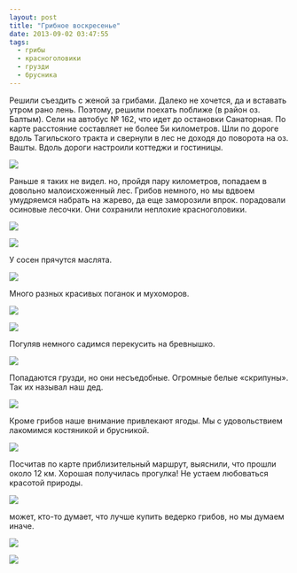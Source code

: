 ```yaml
---
layout: post
title: "Грибное воскресенье"
date: 2013-09-02 03:47:55
tags:
  - грибы
  - красноголовики
  - грузди
  - брусника
---
```

Решили съездить с женой за грибами. Далеко не хочется, да и вставать
утром рано лень. Поэтому, решили поехать поближе (в район оз. Балтым).
Сели на автобус № 162, что идет до остановки Санаторная. По карте
расстояние составляет не более 5и километров. Шли по дороге вдоль
Тагильского тракта и свернули в лес не доходя до поворота на оз. Вашты.
Вдоль дороги настроили коттеджи и гостиницы.

![](http://fishingguru.ru/uploads/images/00/00/01/2013/09/01/c9afe9.jpg)

Раньше я таких не видел. но, пройдя пару километров, попадаем в довольно
малоисхоженный лес. Грибов немного, но мы вдвоем умудряемся набрать на
жарево, да еще заморозили впрок. порадовали осиновые лесочки. Они
сохранили неплохие красноголовики.

![](http://fishingguru.ru/uploads/images/00/00/01/2013/09/01/4d00ac.jpg)

![](http://fishingguru.ru/uploads/images/00/00/01/2013/09/01/4520ad.jpg)

У сосен прячутся маслята.

![](http://fishingguru.ru/uploads/images/00/00/01/2013/09/01/a70f9c.jpg)

Много разных красивых поганок и мухоморов.

![](http://fishingguru.ru/uploads/images/00/00/01/2013/09/01/93ceb3.jpg)

![](http://fishingguru.ru/uploads/images/00/00/01/2013/09/01/302df7.jpg)

Погуляв немного садимся перекусить на бревнышко.

![](http://fishingguru.ru/uploads/images/00/00/01/2013/09/01/c6083e.jpg)

Попадаются грузди, но они несъедобные. Огромные белые «скрипуны». Так их
называл наш дед.

![](http://fishingguru.ru/uploads/images/00/00/01/2013/09/01/e7c31d.jpg)

Кроме грибов наше внимание привлекают ягоды. Мы с удовольствием
лакомимся костяникой и брусникой.

![](http://fishingguru.ru/uploads/images/00/00/01/2013/09/01/728ebe.jpg)

Посчитав по карте приблизительный маршрут, выяснили, что прошли около 12
км. Хорошая получилась прогулка! Не устаем любоваться красотой природы. 

![](http://fishingguru.ru/uploads/images/00/00/01/2013/09/01/d9d75b.jpg)

может, кто-то думает, что лучше купить ведерко грибов, но мы думаем
иначе.

![](http://fishingguru.ru/uploads/images/00/00/01/2013/09/01/ec3105.jpg)

![](http://fishingguru.ru/uploads/images/00/00/01/2013/09/01/44671a.jpg)

